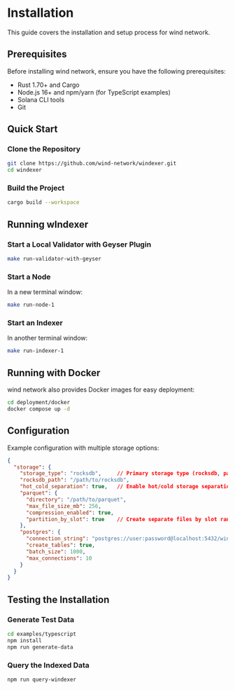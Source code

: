 # Installation

This guide covers the installation and setup process for wind network.

## Prerequisites

Before installing wind network, ensure you have the following prerequisites:

* Rust 1.70+ and Cargo
* Node.js 16+ and npm/yarn (for TypeScript examples)
* Solana CLI tools
* Git

## Quick Start

### Clone the Repository

```bash
git clone https://github.com/wind-network/windexer.git
cd windexer
```

### Build the Project

```bash
cargo build --workspace
```

## Running wIndexer

### Start a Local Validator with Geyser Plugin

```bash
make run-validator-with-geyser
```

### Start a Node

In a new terminal window:

```bash
make run-node-1
```

### Start an Indexer

In another terminal window:

```bash
make run-indexer-1
```

## Running with Docker

wind network also provides Docker images for easy deployment:

```bash
cd deployment/docker
docker compose up -d
```

## Configuration

Example configuration with multiple storage options:

```json
{
  "storage": {
    "storage_type": "rocksdb",     // Primary storage type (rocksdb, parquet, postgres)
    "rocksdb_path": "/path/to/rocksdb",
    "hot_cold_separation": true,   // Enable hot/cold storage separation
    "parquet": {
      "directory": "/path/to/parquet",
      "max_file_size_mb": 256,
      "compression_enabled": true,
      "partition_by_slot": true    // Create separate files by slot ranges
    },
    "postgres": {
      "connection_string": "postgres://user:password@localhost:5432/windexer",
      "create_tables": true,
      "batch_size": 1000,
      "max_connections": 10
    }
  }
}
```

## Testing the Installation

### Generate Test Data

```bash
cd examples/typescript
npm install
npm run generate-data
```

### Query the Indexed Data

```bash
npm run query-windexer
``` 